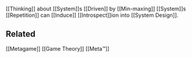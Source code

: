 [[Thinking]] about [[System]]s [[Driven]] by [[Min-maxing]] [[System]]s
[[Repetition]] can [[Induce]] [[Introspect]]ion into [[System Design]].

Related
---
[[Metagame]]
[[Game Theory]]
[[Meta™]]